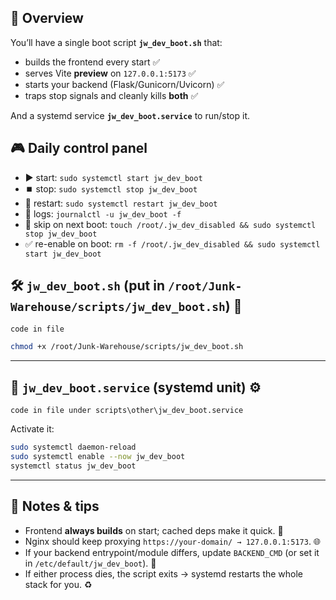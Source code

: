 ## 🧩 Overview

You’ll have a single boot script **`jw_dev_boot.sh`** that:

* builds the frontend every start ✅
* serves Vite **preview** on `127.0.0.1:5173` ✅
* starts your backend (Flask/Gunicorn/Uvicorn) ✅
* traps stop signals and cleanly kills **both** ✅

And a systemd service **`jw_dev_boot.service`** to run/stop it.

## 🎮 Daily control panel

* ▶️ start: `sudo systemctl start jw_dev_boot`
* ⏹️ stop: `sudo systemctl stop jw_dev_boot`
* 🔁 restart: `sudo systemctl restart jw_dev_boot`
* 📜 logs: `journalctl -u jw_dev_boot -f`
* 🚫 skip on next boot: `touch /root/.jw_dev_disabled && sudo systemctl stop jw_dev_boot`
* ✅ re-enable on boot: `rm -f /root/.jw_dev_disabled && sudo systemctl start jw_dev_boot`

## 🛠️ `jw_dev_boot.sh` (put in `/root/Junk-Warehouse/scripts/jw_dev_boot.sh`) 🧪

```
code in file
```

```bash
chmod +x /root/Junk-Warehouse/scripts/jw_dev_boot.sh
```

---

## 🧰 `jw_dev_boot.service` (systemd unit) ⚙️

```
code in file under scripts\other\jw_dev_boot.service
```

Activate it:

```bash
sudo systemctl daemon-reload
sudo systemctl enable --now jw_dev_boot
systemctl status jw_dev_boot
```

---

## 🧯 Notes & tips

* Frontend **always builds** on start; cached deps make it quick. 🧱
* Nginx should keep proxying `https://your-domain/ → 127.0.0.1:5173`. 🌐
* If your backend entrypoint/module differs, update `BACKEND_CMD` (or set it in `/etc/default/jw_dev_boot`). 🧠
* If either process dies, the script exits → systemd restarts the whole stack for you. ♻️
